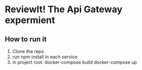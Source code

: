 # ReviewIt! The Api Gateway expermient

## How to run it
1. Clone the repo
2. run npm install in each service
3. in project root:
    docker-compose build
    docker-compose up